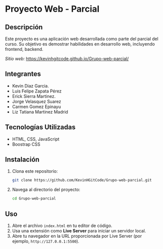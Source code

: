 # Proyecto Web - Parcial

## Descripción
Este proyecto es una aplicación web desarrollada como parte del parcial del curso. Su objetivo es demostrar habilidades en desarrollo web, incluyendo frontend, backend.

*Sitio web:* <a href="https://kevinhgitcode.github.io/Grupo-web-parcial/">https://kevinhgitcode.github.io/Grupo-web-parcial/</a>

## Integrantes
- Kevin Diaz Garcia.
- Luis Felipe Zapata Pérez
- Erick Sierra Martinez.
- Jorge Velasquez Suarez
- Carmen Gomez Epinayu
- Liz Tatiana Martinez Madrid

## Tecnologías Utilizadas
- HTML, CSS, JavaScript
- Boostrap CSS

## Instalación
1. Clona este repositorio:
   ```bash
   git clone https://github.com/KevinHGitCode/Grupo-web-parcial.git
   ```
2. Navega al directorio del proyecto:
   ```bash
   cd Grupo-web-parcial
   ```

## Uso
1. Abre el archivo `index.html` en tu editor de código.
2. Usa una extensión como **Live Server** para iniciar un servidor local.
3. Abre tu navegador en la URL proporcionada por Live Server (por ejemplo, `http://127.0.0.1:5500`).

